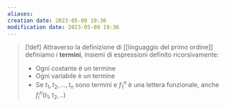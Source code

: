 ```yaml
---
aliases: 
creation date: 2023-05-09 19:36
modification date: 2023-05-09 19:36
---
```


>[!def]
>Attraverso la definizione di [[linguaggio del primo ordine]] definiamo i **termini**, insiemi di espressioni definito ricorsivamente:
>- Ogni costante è un termine
>- Ogni variabile è un termine
>- Se $t_{1},t_{2},\dots,t_{n}$ sono termini e $f_{1}^n$ è una lettera funzionale, anche $f_{i}^n(t_{1},t_{2},..)$




